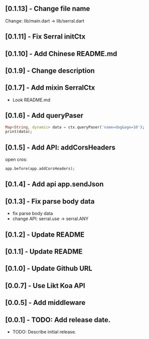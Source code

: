 ## [0.1.13] - Change file name

Change: lib/main.dart -> lib/serral.dart

## [0.1.11] - Fix Serral initCtx

## [0.1.10] - Add Chinese README.md

## [0.1.9] - Change description

## [0.1.7] - Add mixin SerralCtx

- Look README.md

## [0.1.6] - Add queryPaser

```dart
Map<String, dynamic> data = ctx.queryPaser('name=dog&age=10');
print(data);
```

## [0.1.5] - Add API: addCorsHeaders

open cros:

```dart
app.before(app.addCorsHeaders);
```

## [0.1.4] - Add api app.sendJson

## [0.1.3] - Fix parse body data

- fix parse body data
- change API: serral.use -> serral.ANY

## [0.1.2] - Update README

## [0.1.1] - Update README

## [0.1.0] - Update Github URL

## [0.0.7] - Use Likt Koa API

## [0.0.5] - Add middleware

## [0.0.1] - TODO: Add release date.

- TODO: Describe initial release.
